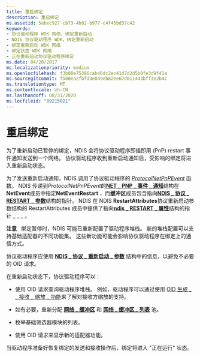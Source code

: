 ```yaml
---
title: 重启绑定
description: 重启绑定
ms.assetid: 5abec927-cb73-4b02-b977-c4f45bd37c42
keywords:
- 协议驱动程序 WDK 网络，绑定重新启动
- NDIS 协议驱动程序 WDK，绑定重新启动
- 绑定重新启动 WDK 网络
- 绑定状态 WDK 网络
- 正在重新启动协议驱动程序绑定
ms.date: 04/20/2017
ms.localizationpriority: medium
ms.openlocfilehash: f3b08e75396cab46dc2ec41d7d2d5b0fe3d9f41a
ms.sourcegitcommit: f500ea2fbfd3e849eb82ee67d011443bff3e2b4c
ms.translationtype: MT
ms.contentlocale: zh-CN
ms.lasthandoff: 08/31/2020
ms.locfileid: "89215021"
---
```

# <a name="restarting-a-binding"></a>重启绑定





为了重新启动已暂停的绑定，NDIS 会将协议驱动程序即插即用 (PnP) restart 事件通知发送到一个网络。 协议驱动程序收到重新启动通知后，受影响的绑定将进入重新启动状态。

为了发送重新启动通知，NDIS 调用了协议驱动程序的 [*ProtocolNetPnPEvent*](/windows-hardware/drivers/ddi/ndis/nc-ndis-protocol_net_pnp_event) 函数。 NDIS 传递到*ProtocolNetPnPEvent*的[**NET \_ PNP \_ 事件 \_ 通知**](/windows-hardware/drivers/ddi/ndis/ns-ndis-_net_pnp_event_notification)结构在**NetEvent**成员中指定**NetEventRestart** ，而**缓冲区**成员包含指向[**NDIS \_ 协议 \_ RESTART \_ 参数**](/windows-hardware/drivers/ddi/ndis/ns-ndis-_ndis_protocol_restart_parameters)结构的指针。 NDIS 在 NDIS **RestartAttributes**协议重新启动参数结构的 RestartAttributes 成员中提供了指向[**ndis \_ RESTART \_ 属性**](/windows-hardware/drivers/ddi/ndis/ns-ndis-_ndis_restart_attributes)结构的指针 \_ \_ \_ 。

**注意**   绑定暂停时，NDIS 可能已重新配置了驱动程序堆栈。 新的堆栈配置可以支持基础适配器的不同功能集。 这些新功能可能会影响协议驱动程序在绑定上的通信方式。

 

协议驱动程序应使用 [**NDIS \_ 协议 \_ 重新启动 \_ 参数**](/windows-hardware/drivers/ddi/ndis/ns-ndis-_ndis_protocol_restart_parameters) 结构中的信息，以避免不必要的 OID 请求。

在重新启动状态下，协议驱动程序可以：

-   使用 OID 请求查询驱动程序堆栈。 例如，驱动程序可以通过使用 [OID 生成 \_ \_ 接收 \_ 缩放 \_ 功能](./oid-gen-receive-scale-capabilities.md)来了解对接收方缩放的支持。

-   如有必要，重新分配 [**网络 \_ 缓冲区**](/windows-hardware/drivers/ddi/ndis/ns-ndis-_net_buffer) 和 [**网络 \_ 缓冲区 \_ 列表**](/windows-hardware/drivers/ddi/ndis/ns-ndis-_net_buffer_list) 池。

-   枚举基础筛选器模块的列表。

-   使用 OID 请求来显示新的适配器功能。

当驱动程序准备好恢复绑定的发送和接收操作后，绑定将进入 "正在运行" 状态。

 

